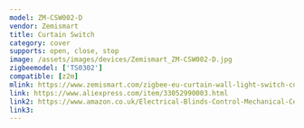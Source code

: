 ```yaml
---
model: ZM-CSW002-D
vendor: Zemismart
title: Curtain Switch
category: cover
supports: open, close, stop
image: /assets/images/devices/Zemismart_ZM-CSW002-D.jpg
zigbeemodel: ['TS0302']
compatible: [z2m]
mlink: https://www.zemismart.com/zigbee-eu-curtain-wall-light-switch-compatible-with-smartthing-hub-echo-plus-app-phone-voice-control-p0202-p0202.html
link: https://www.aliexpress.com/item/33052990003.html
link2: https://www.amazon.co.uk/Electrical-Blinds-Control-Mechanical-Certificate/dp/B0779M5VRH
link3: 
---
```


